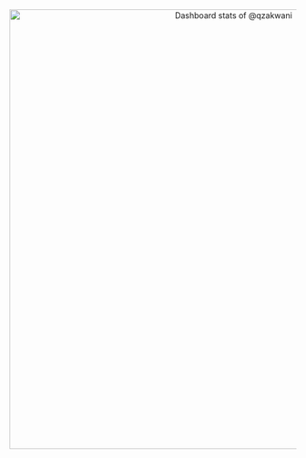 <!-- Copy-paste in your Readme.md file -->

<a href="https://next.ossinsight.io/widgets/official/compose-user-dashboard-stats?user_id=89139817" target="_blank" style="display: block" align="center">
  <picture>
    <source media="(prefers-color-scheme: dark)" srcset="https://next.ossinsight.io/widgets/official/compose-user-dashboard-stats/thumbnail.png?user_id=89139817&image_size=auto&color_scheme=dark" width="771" height="auto">
    <img alt="Dashboard stats of @qzakwani" src="https://next.ossinsight.io/widgets/official/compose-user-dashboard-stats/thumbnail.png?user_id=89139817&image_size=auto&color_scheme=light" width="771" height="auto">
  </picture>
</a>

<!-- Made with [OSS Insight](https://ossinsight.io/) -->
